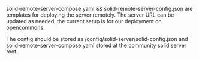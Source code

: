 solid-remote-server-compose.yaml && solid-remote-server-config.json are templates for deploying the server remotely. The server URL can be updated as needed, the current setup is for our deployment on opencommons.

The config should be stored as /config/solid-server/solid-config.json and solid-remote-server-compose.yaml stored at the community solid server root.
